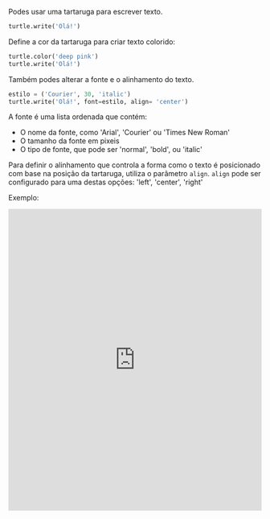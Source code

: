 Podes usar uma tartaruga para escrever texto.

```python
turtle.write('Olá!')
```

Define a cor da tartaruga para criar texto colorido:

```python
turtle.color('deep pink')
turtle.write('Olá!')
```

Também podes alterar a fonte e o alinhamento do texto.

```python
estilo = ('Courier', 30, 'italic')
turtle.write('Olá!', font=estilo, align= 'center')
```

A fonte é uma lista ordenada que contém:

+ O nome da fonte, como 'Arial', 'Courier' ou 'Times New Roman'
+ O tamanho da fonte em pixeis
+ O tipo de fonte, que pode ser 'normal', 'bold', ou 'italic'

Para definir o alinhamento que controla a forma como o texto é posicionado com base na posição da tartaruga, utiliza o parâmetro `align`. `align` pode ser configurado para uma destas opções: 'left', 'center', 'right'

Exemplo: 
<iframe src="https://trinket.io/embed/python/4cc898b16d?start=result" width="100%" height="600" frameborder="0" marginwidth="0" marginheight="0"></iframe>

